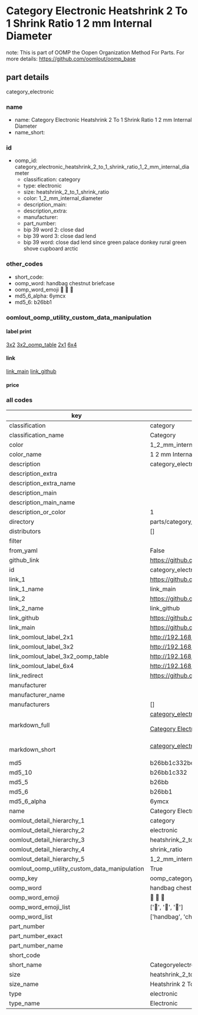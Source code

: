 # Category Electronic Heatshrink 2 To 1 Shrink Ratio 1 2 mm Internal Diameter  

note: This is part of OOMP the Oopen Organization Method For Parts. For more details: https://github.com/oomlout/oomp_base

##  part details
  



category_electronic



### name
* name: Category Electronic Heatshrink 2 To 1 Shrink Ratio 1 2 mm Internal Diameter
* name_short: 
### id
* oomp_id: category_electronic_heatshrink_2_to_1_shrink_ratio_1_2_mm_internal_diameter
  * classification: category
  * type: electronic
  * size: heatshrink_2_to_1_shrink_ratio
  * color: 1_2_mm_internal_diameter
  * description_main: 
  * description_extra: 
  * manufacturer: 
  * part_number: 
  * bip 39 word 2: close dad
  * bip 39 word 3: close dad lend
  * bip 39 word: close dad lend since green palace donkey rural green shove cupboard arctic

### other_codes
* short_code: 
* oomp_word: handbag chestnut briefcase
* oomp_word_emoji :handbag: :chestnut: :briefcase:
* md5_6_alpha: 6ymcx
* md5_6: b26bb1






### oomlout_oomp_utility_custom_data_manipulation
#### label print
[3x2](http://192.168.1.245:1112/?label=oomp%206ymcx)
[3x2_oomp_table](http://192.168.1.108:1112/?label=oomp%206ymcx)
[2x1](http://192.168.1.242:1112/?label=oomp%206ymcx)
[6x4](http://192.168.1.55:1112/?label=oomp%206ymcx)    

#### link

[link_main](https://github.com/oomlout/oomlout_oomp_version_1_messy/tree/main/parts/category_electronic_heatshrink_2_to_1_shrink_ratio_1_2_mm_internal_diameter) [link_github](https://github.com/oomlout/oomlout_oomp_version_1_messy/tree/main/parts/category_electronic_heatshrink_2_to_1_shrink_ratio_1_2_mm_internal_diameter)                             

#### price







### all codes 
| key | value |  
| --- | --- |  
| classification | category |  
| classification_name | Category |  
| color | 1_2_mm_internal_diameter |  
| color_name | 1 2 mm Internal Diameter |  
| description | category_electronic |  
| description_extra |  |  
| description_extra_name |  |  
| description_main |  |  
| description_main_name |  |  
| description_or_color | 1  |  
| directory | parts/category_electronic_heatshrink_2_to_1_shrink_ratio_1_2_mm_internal_diameter |  
| distributors | [] |  
| filter |  |  
| from_yaml | False |  
| github_link | https://github.com/oomlout/oomlout_oomp_part_src/tree/main/parts/category_electronic_heatshrink_2_to_1_shrink_ratio_1_2_mm_internal_diameter |  
| id | category_electronic_heatshrink_2_to_1_shrink_ratio_1_2_mm_internal_diameter |  
| link_1 | https://github.com/oomlout/oomlout_oomp_version_1_messy/tree/main/parts/category_electronic_heatshrink_2_to_1_shrink_ratio_1_2_mm_internal_diameter |  
| link_1_name | link_main |  
| link_2 | https://github.com/oomlout/oomlout_oomp_version_1_messy/tree/main/parts/category_electronic_heatshrink_2_to_1_shrink_ratio_1_2_mm_internal_diameter |  
| link_2_name | link_github |  
| link_github | https://github.com/oomlout/oomlout_oomp_version_1_messy/tree/main/parts/category_electronic_heatshrink_2_to_1_shrink_ratio_1_2_mm_internal_diameter |  
| link_main | https://github.com/oomlout/oomlout_oomp_version_1_messy/tree/main/parts/category_electronic_heatshrink_2_to_1_shrink_ratio_1_2_mm_internal_diameter |  
| link_oomlout_label_2x1 | http://192.168.1.242:1112/?label=oomp%206ymcx |  
| link_oomlout_label_3x2 | http://192.168.1.245:1112/?label=oomp%206ymcx |  
| link_oomlout_label_3x2_oomp_table | http://192.168.1.108:1112/?label=oomp%206ymcx |  
| link_oomlout_label_6x4 | http://192.168.1.55:1112/?label=oomp%206ymcx |  
| link_redirect | https://github.com/oomlout/oomlout_oomp_version_1_messy/tree/main/parts/category_electronic_heatshrink_2_to_1_shrink_ratio_1_2_mm_internal_diameter |  
| manufacturer |  |  
| manufacturer_name |  |  
| manufacturers | [] |  
| markdown_full | [category_electronic_heatshrink_2_to_1_shrink_ratio_1_2_mm_internal_diameter](none)<br>[](none)<br>[Category Electronic Heatshrink 2 To 1 Shrink Ratio 1 2 Mm Internal Diameter](none)<br><br> |  
| markdown_short | [category_electronic_heatshrink_2_to_1_shrink_ratio_1_2_mm_internal_diameter](none)<br><br> |  
| md5 | b26bb1c332bd88267cb32c92ffcdb95d |  
| md5_10 | b26bb1c332 |  
| md5_5 | b26bb |  
| md5_6 | b26bb1 |  
| md5_6_alpha | 6ymcx |  
| name | Category Electronic Heatshrink 2 To 1 Shrink Ratio 1 2 mm Internal Diameter |  
| oomlout_detail_hierarchy_1 | category |  
| oomlout_detail_hierarchy_2 | electronic |  
| oomlout_detail_hierarchy_3 | heatshrink_2_to_1 |  
| oomlout_detail_hierarchy_4 | shrink_ratio |  
| oomlout_detail_hierarchy_5 | 1_2_mm_internal_diameter |  
| oomlout_oomp_utility_custom_data_manipulation | True |  
| oomp_key | oomp_category_electronic_heatshrink_2_to_1_shrink_ratio_1_2_mm_internal_diameter |  
| oomp_word | handbag chestnut briefcase |  
| oomp_word_emoji | :handbag: :chestnut: :briefcase: |  
| oomp_word_emoji_list | [':handbag:', ':chestnut:', ':briefcase:'] |  
| oomp_word_list | ['handbag', 'chestnut', 'briefcase'] |  
| part_number |  |  
| part_number_exact |  |  
| part_number_name |  |  
| short_code |  |  
| short_name | Categoryelectronic |  
| size | heatshrink_2_to_1_shrink_ratio |  
| size_name | Heatshrink 2 To 1 Shrink Ratio |  
| type | electronic |  
| type_name | Electronic |  
